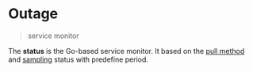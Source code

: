 # Outage

> service monitor

The **status** is the Go-based service monitor.
It based on the [pull method][1] and [sampling][2] status with predefine period.

[1]: https://en.wikipedia.org/wiki/Pull_technology
[2]: https://en.wikipedia.org/wiki/Sampling_(statistics)
